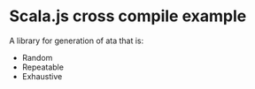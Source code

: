 # Scala.js cross compile example

A library for generation of ata that is:

* Random
* Repeatable
* Exhaustive


